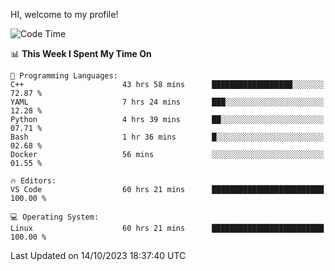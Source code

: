 HI, welcome to my profile!
<!--START_SECTION:waka-->
![Code Time](http://img.shields.io/badge/Code%20Time-1%2C669%20hrs%2030%20mins-blue)

📊 **This Week I Spent My Time On** 

```text
💬 Programming Languages: 
C++                      43 hrs 58 mins      ██████████████████░░░░░░░   72.87 % 
YAML                     7 hrs 24 mins       ███░░░░░░░░░░░░░░░░░░░░░░   12.28 % 
Python                   4 hrs 39 mins       ██░░░░░░░░░░░░░░░░░░░░░░░   07.71 % 
Bash                     1 hr 36 mins        █░░░░░░░░░░░░░░░░░░░░░░░░   02.68 % 
Docker                   56 mins             ░░░░░░░░░░░░░░░░░░░░░░░░░   01.55 % 

🔥 Editors: 
VS Code                  60 hrs 21 mins      █████████████████████████   100.00 % 

💻 Operating System: 
Linux                    60 hrs 21 mins      █████████████████████████   100.00 % 
```


 Last Updated on 14/10/2023 18:37:40 UTC
<!--END_SECTION:waka-->
